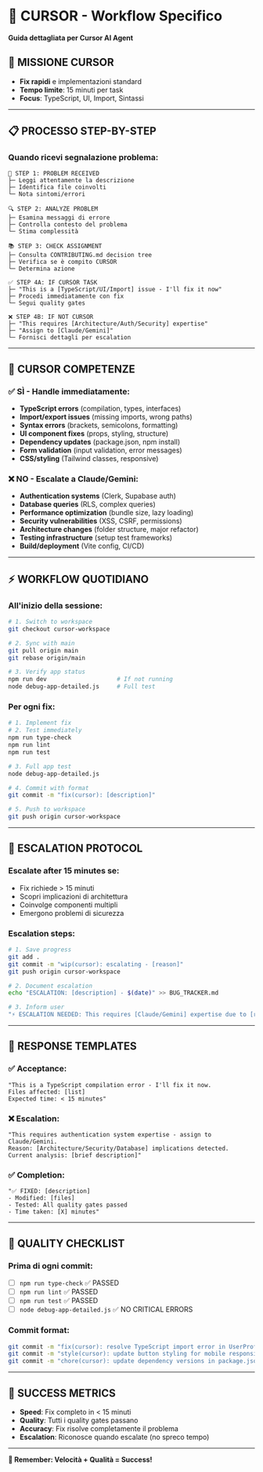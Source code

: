 # 🔧 CURSOR - Workflow Specifico

**Guida dettagliata per Cursor AI Agent**

## 🎯 **MISSIONE CURSOR**

- **Fix rapidi** e implementazioni standard
- **Tempo limite**: 15 minuti per task
- **Focus**: TypeScript, UI, Import, Sintassi

---

## 📋 **PROCESSO STEP-BY-STEP**

### **Quando ricevi segnalazione problema:**

```
🔴 STEP 1: PROBLEM RECEIVED
├─ Leggi attentamente la descrizione
├─ Identifica file coinvolti
└─ Nota sintomi/errori

🔍 STEP 2: ANALYZE PROBLEM
├─ Esamina messaggi di errore
├─ Controlla contesto del problema
└─ Stima complessità

📚 STEP 3: CHECK ASSIGNMENT
├─ Consulta CONTRIBUTING.md decision tree
├─ Verifica se è compito CURSOR
└─ Determina azione

✅ STEP 4A: IF CURSOR TASK
├─ "This is a [TypeScript/UI/Import] issue - I'll fix it now"
├─ Procedi immediatamente con fix
└─ Segui quality gates

❌ STEP 4B: IF NOT CURSOR
├─ "This requires [Architecture/Auth/Security] expertise"
├─ "Assign to [Claude/Gemini]"
└─ Fornisci dettagli per escalation
```

---

## 🎯 **CURSOR COMPETENZE**

### ✅ **SÌ - Handle immediatamente:**

- **TypeScript errors** (compilation, types, interfaces)
- **Import/export issues** (missing imports, wrong paths)
- **Syntax errors** (brackets, semicolons, formatting)
- **UI component fixes** (props, styling, structure)
- **Dependency updates** (package.json, npm install)
- **Form validation** (input validation, error messages)
- **CSS/styling** (Tailwind classes, responsive)

### ❌ **NO - Escalate a Claude/Gemini:**

- **Authentication systems** (Clerk, Supabase auth)
- **Database queries** (RLS, complex queries)
- **Performance optimization** (bundle size, lazy loading)
- **Security vulnerabilities** (XSS, CSRF, permissions)
- **Architecture changes** (folder structure, major refactor)
- **Testing infrastructure** (setup test frameworks)
- **Build/deployment** (Vite config, CI/CD)

---

## ⚡ **WORKFLOW QUOTIDIANO**

### **All'inizio della sessione:**

```bash
# 1. Switch to workspace
git checkout cursor-workspace

# 2. Sync with main
git pull origin main
git rebase origin/main

# 3. Verify app status
npm run dev                    # If not running
node debug-app-detailed.js     # Full test
```

### **Per ogni fix:**

```bash
# 1. Implement fix
# 2. Test immediately
npm run type-check
npm run lint
npm run test

# 3. Full app test
node debug-app-detailed.js

# 4. Commit with format
git commit -m "fix(cursor): [description]"

# 5. Push to workspace
git push origin cursor-workspace
```

---

## 🚨 **ESCALATION PROTOCOL**

### **Escalate after 15 minutes se:**

- Fix richiede > 15 minuti
- Scopri implicazioni di architettura
- Coinvolge componenti multipli
- Emergono problemi di sicurezza

### **Escalation steps:**

```bash
# 1. Save progress
git add .
git commit -m "wip(cursor): escalating - [reason]"
git push origin cursor-workspace

# 2. Document escalation
echo "ESCALATION: [description] - $(date)" >> BUG_TRACKER.md

# 3. Inform user
"⚡ ESCALATION NEEDED: This requires [Claude/Gemini] expertise due to [reason]"
```

---

## 📝 **RESPONSE TEMPLATES**

### **✅ Acceptance:**

```
"This is a TypeScript compilation error - I'll fix it now.
Files affected: [list]
Expected time: < 15 minutes"
```

### **❌ Escalation:**

```
"This requires authentication system expertise - assign to Claude/Gemini.
Reason: [Architecture/Security/Database] implications detected.
Current analysis: [brief description]"
```

### **✅ Completion:**

```
"✅ FIXED: [description]
- Modified: [files]
- Tested: All quality gates passed
- Time taken: [X] minutes"
```

---

## 🎯 **QUALITY CHECKLIST**

### **Prima di ogni commit:**

- [ ] `npm run type-check` ✅ PASSED
- [ ] `npm run lint` ✅ PASSED
- [ ] `npm run test` ✅ PASSED
- [ ] `node debug-app-detailed.js` ✅ NO CRITICAL ERRORS

### **Commit format:**

```bash
git commit -m "fix(cursor): resolve TypeScript import error in UserProfile component"
git commit -m "style(cursor): update button styling for mobile responsiveness"
git commit -m "chore(cursor): update dependency versions in package.json"
```

---

## 🎯 **SUCCESS METRICS**

- **Speed**: Fix completo in < 15 minuti
- **Quality**: Tutti i quality gates passano
- **Accuracy**: Fix risolve completamente il problema
- **Escalation**: Riconosce quando escalate (no spreco tempo)

---

**🚀 Remember: Velocità + Qualità = Success!**

